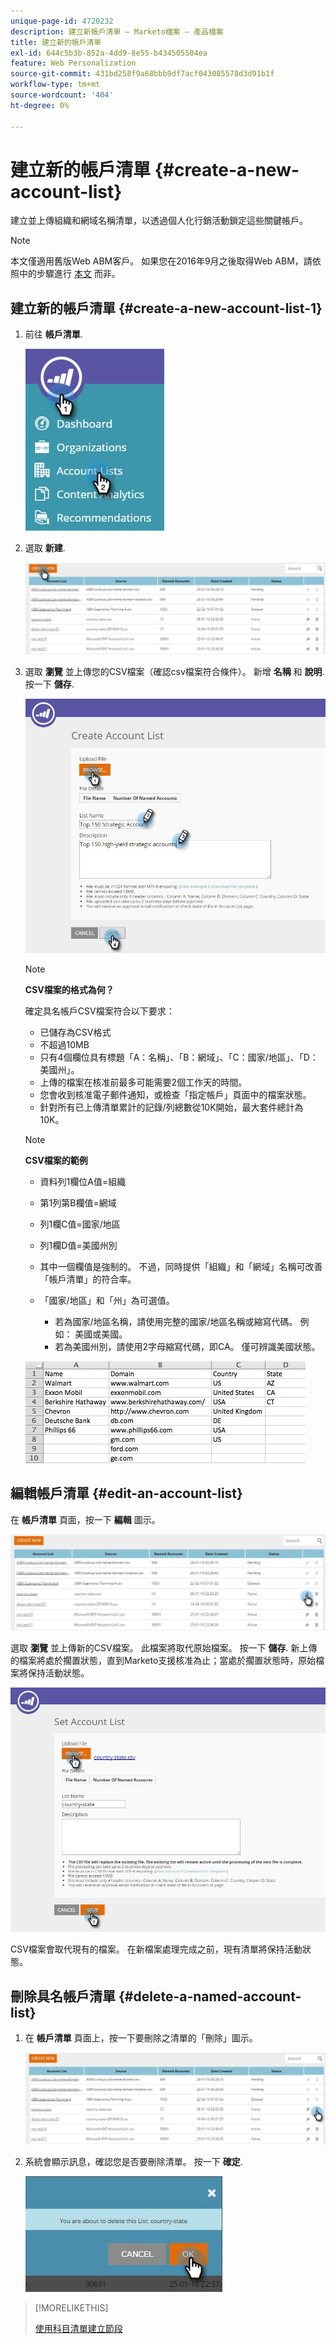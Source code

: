 ```yaml
---
unique-page-id: 4720232
description: 建立新帳戶清單 — Marketo檔案 — 產品檔案
title: 建立新的帳戶清單
exl-id: 644c5b3b-852a-4dd9-8e55-b434505504ea
feature: Web Personalization
source-git-commit: 431bd258f9a68bbb9df7acf043085578d3d91b1f
workflow-type: tm+mt
source-wordcount: '404'
ht-degree: 0%

---
```


# 建立新的帳戶清單 {#create-a-new-account-list}

建立並上傳組織和網域名稱清單，以透過個人化行銷活動鎖定這些關鍵帳戶。

>[!NOTE]
>
>本文僅適用舊版Web ABM客戶。 如果您在2016年9月之後取得Web ABM，請依照中的步驟進行 [本文](https://docs.marketo.com/display/DOCS/Account+Lists#AccountLists-CreateaNewAccountList) 而非。

## 建立新的帳戶清單 {#create-a-new-account-list-1}

1. 前往 **帳戶清單**.

   ![](assets/dropdown-account-lists-hand.jpg)

1. 選取 **新建**.

   ![](assets/create-new-account-list-hand.jpg)

1. 選取 **瀏覽** 並上傳您的CSV檔案（確認csv檔案符合條件）。 新增 **名稱** 和 **說明**. 按一下 **儲存**.

   ![](assets/create-account-list-hands.jpg)

   >[!NOTE]
   >
   >**CSV檔案的格式為何？**
   >
   >確定具名帳戶CSV檔案符合以下要求：
   >
   >* 已儲存為CSV格式
   >* 不超過10MB
   >* 只有4個欄位具有標題「A：名稱」、「B：網域」、「C：國家/地區」、「D：美國州」。
   >* 上傳的檔案在核准前最多可能需要2個工作天的時間。
   >* 您會收到核准電子郵件通知，或檢查「指定帳戶」頁面中的檔案狀態。
   >* 針對所有已上傳清單累計的記錄/列總數從10K開始，最大套件總計為10K。

   >[!NOTE]
   >
   >**CSV檔案的範例**
   >
   >* 資料列1欄位A值=組織
   >* 第1列第B欄值=網域
   >* 列1欄C值=國家/地區
   >* 列1欄D值=美國州別
   >* 其中一個欄值是強制的。 不過，同時提供「組織」和「網域」名稱可改善「帳戶清單」的符合率。
   >* 「國家/地區」和「州」為可選值。
   >
   >   * 若為國家/地區名稱，請使用完整的國家/地區名稱或縮寫代碼。 例如： 美國或美國。
   >   * 若為美國州別，請使用2字母縮寫代碼，即CA。 僅可辨識美國狀態。
   >
   >![](assets/image2015-2-25-12-3a19-3a10.png)

## 編輯帳戶清單 {#edit-an-account-list}

在 **帳戶清單** 頁面，按一下 **編輯** 圖示。

![](assets/create-new-account-list-edit.jpg)

選取 **瀏覽** 並上傳新的CSV檔案。 此檔案將取代原始檔案。 按一下 **儲存**. 新上傳的檔案將處於擱置狀態，直到Marketo支援核准為止；當處於擱置狀態時，原始檔案將保持活動狀態。

![](assets/set-account-list-edit-hands.jpg)

CSV檔案會取代現有的檔案。 在新檔案處理完成之前，現有清單將保持活動狀態。

## 刪除具名帳戶清單 {#delete-a-named-account-list}

1. 在 **帳戶清單** 頁面上，按一下要刪除之清單的「刪除」圖示。

   ![](assets/create-new-account-list-delete.jpg)

1. 系統會顯示訊息，確認您是否要刪除清單。 按一下 **確定**.

   ![](assets/delete-notification-hand.jpg)

>[!MORELIKETHIS]
>
>[使用科目清單建立節段](/help/marketo/product-docs/web-personalization/account-based-web-marketing/create-a-segment-using-an-account-list.md)
